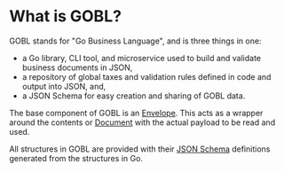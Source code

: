 # What is GOBL?

GOBL stands for "Go Business Language", and is three things in one:

* a Go library, CLI tool, and microservice used to build and validate business documents in JSON,
* a repository of global taxes and validation rules defined in code and output into JSON, and,
* a JSON Schema for easy creation and sharing of GOBL data.

The base component of GOBL is an [Envelope](../core/envelopes.md). This acts as a wrapper around the contents or [Document](../core/documents.md) with the actual payload to be read and used.

All structures in GOBL are provided with their [JSON Schema](https://json-schema.org) definitions generated from the structures in Go.
